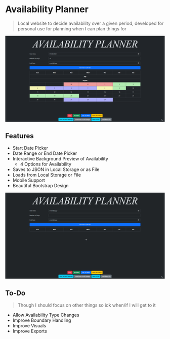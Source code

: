 # Availability Planner
> Local website to decide availability over a given period, developed for personal use for planning when I can plan things for

![Screenshot](screenshot.png)

## Features
- Start Date Picker
- Date Range or End Date Picker
- Interactive Background Preview of Availability
  - 4 Options for Availability
- Saves to JSON in Local Storage or as File
- Loads from Local Storage or File
- Mobile Support
- Beautiful Bootstrap Design

![Example Walkthrough](example.gif)

## To-Do
> Though I should focus on other things so idk when/if I will get to it
- Allow Availability Type Changes
- Improve Boundary Handling
- Improve Visuals
- Improve Exports